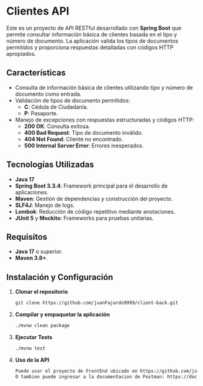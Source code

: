 # Clientes API

Este es un proyecto de API RESTful desarrollado con **Spring Boot** que permite consultar información básica de clientes basada en el tipo y número de documento. La aplicación valida los tipos de documentos permitidos y proporciona respuestas detalladas con códigos HTTP apropiados.

## Características

- Consulta de información básica de clientes utilizando tipo y número de documento como entrada.
- Validación de tipos de documento permitidos:
    - **C**: Cédula de Ciudadanía.
    - **P**: Pasaporte.
- Manejo de excepciones con respuestas estructuradas y códigos HTTP:
    - **200 OK**: Consulta exitosa.
    - **400 Bad Request**: Tipo de documento inválido.
    - **404 Not Found**: Cliente no encontrado.
    - **500 Internal Server Error**: Errores inesperados.

## Tecnologías Utilizadas

- **Java 17**
- **Spring Boot 3.3.4**: Framework principal para el desarrollo de aplicaciones.
- **Maven**: Gestión de dependencias y construcción del proyecto.
- **SLF4J**: Manejo de logs.
- **Lombok**: Reducción de código repetitivo mediante anotaciones.
- **JUnit 5** y **Mockito**: Frameworks para pruebas unitarias.

## Requisitos

- **Java 17** o superior.
- **Maven 3.8+**.

## Instalación y Configuración

1. **Clonar el repositorio**
   ```bash
   git clone https://github.com/juanFajardo9999/client-back.git
2. **Compilar y empaquetar la aplicación**
   ```bash
   ./mvnw clean package
3. **Ejecutar Tests**
   ```bash
   ./mvnw test 
4. **Uso de la API**
   ```bash
   Puede usar el proyecto de FrontEnd ubicado en https://github.com/juanFajardo9999/api-client-front.git
   O tambien puede ingresar a la documentacion de Postman: https://documenter.getpostman.com/view/39096431/2sAYBYepVB